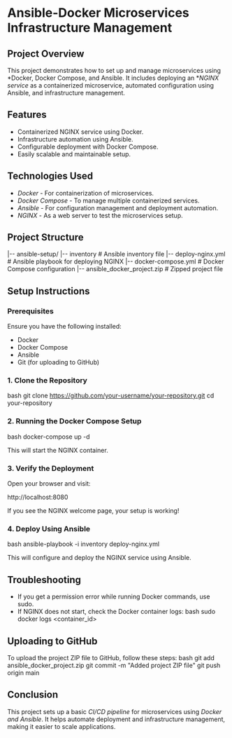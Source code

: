 # Ansible-Docker Microservices Infrastructure Management

## Project Overview
This project demonstrates how to set up and manage microservices using *Docker, Docker Compose, and Ansible. It includes deploying an **NGINX service* as a containerized microservice, automated configuration using Ansible, and infrastructure management.

## Features
- Containerized NGINX service using Docker.
- Infrastructure automation using Ansible.
- Configurable deployment with Docker Compose.
- Easily scalable and maintainable setup.

## Technologies Used
- *Docker* - For containerization of microservices.
- *Docker Compose* - To manage multiple containerized services.
- *Ansible* - For configuration management and deployment automation.
- *NGINX* - As a web server to test the microservices setup.

## Project Structure

|-- ansible-setup/
    |-- inventory                  # Ansible inventory file
    |-- deploy-nginx.yml           # Ansible playbook for deploying NGINX
    |-- docker-compose.yml         # Docker Compose configuration
    |-- ansible_docker_project.zip # Zipped project file


## Setup Instructions
### Prerequisites
Ensure you have the following installed:
- Docker
- Docker Compose
- Ansible
- Git (for uploading to GitHub)

### 1. Clone the Repository
bash
git clone https://github.com/your-username/your-repository.git
cd your-repository


### 2. Running the Docker Compose Setup
bash
docker-compose up -d

This will start the NGINX container.

### 3. Verify the Deployment
Open your browser and visit:

http://localhost:8080

If you see the NGINX welcome page, your setup is working!

### 4. Deploy Using Ansible
bash
ansible-playbook -i inventory deploy-nginx.yml

This will configure and deploy the NGINX service using Ansible.

## Troubleshooting
- If you get a permission error while running Docker commands, use sudo.
- If NGINX does not start, check the Docker container logs:
bash
sudo docker logs <container_id>


## Uploading to GitHub
To upload the project ZIP file to GitHub, follow these steps:
bash
git add ansible_docker_project.zip
git commit -m "Added project ZIP file"
git push origin main


## Conclusion
This project sets up a basic *CI/CD pipeline* for microservices using *Docker and Ansible*. It helps automate deployment and infrastructure management, making it easier to scale applications.
